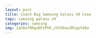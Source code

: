 ```yaml
---
layout: post
title: Coach Bag Samsung Galaxy S9 Case
tags: samsung galaxy s9
categories: samsung
img: 1ahOo70KgaDFSPUX_zVCAbau3RCppt4Qw
---
```

